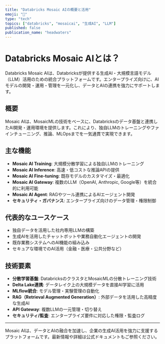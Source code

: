 ```yaml
---
title: "Databricks Mosaic AIの概要と活用"
emoji: "🤖"
type: "tech"
topics: ["databricks", "mosaicai", "生成AI", "LLM"]
published: false
publication_name: "headwaters"
---
```


# Databricks Mosaic AIとは？

Databricks Mosaic AIは、Databricksが提供する生成AI・大規模言語モデル（LLM）活用のための統合プラットフォームです。エンタープライズ向けに、AIモデルの開発・運用・管理を一元化し、データとAIの連携を強力にサポートします。

## 概要

Mosaic AIは、MosaicMLの技術をベースに、Databricksのデータ基盤と連携したAI開発・運用環境を提供します。これにより、独自LLMのトレーニングやファインチューニング、推論、MLOpsまでを一気通貫で実現できます。

## 主な機能

- **Mosaic AI Training**: 大規模分散学習による独自LLMのトレーニング
- **Mosaic AI Inference**: 高速・低コストな推論APIの提供
- **Mosaic AI Fine-tuning**: 既存モデルのカスタマイズ・最適化
- **Mosaic AI Gateway**: 複数のLLM（OpenAI, Anthropic, Google等）を統合的に利用可能
- **Mosaic AI Agent**: RAGやツール連携によるAIエージェント開発
- **セキュリティ・ガバナンス**: エンタープライズ向けのデータ管理・権限制御

## 代表的なユースケース

- 独自データを活用した社内専用LLMの構築
- 生成AIを活用したチャットボットや業務自動化エージェントの開発
- 既存業務システムへのAI機能の組み込み
- セキュアな環境でのAI活用（金融・医療・公共分野など）

## 技術要素

- **分散学習基盤**: DatabricksのクラスタとMosaicMLの分散トレーニング技術
- **Delta Lake連携**: データレイク上の大規模データを直接AI学習に活用
- **MLflow統合**: モデル管理・実験管理の自動化
- **RAG（Retrieval Augmented Generation）**: 外部データを活用した高精度な生成AI
- **API Gateway**: 複数LLMの一元管理・切り替え
- **セキュリティ/監査**: エンタープライズ要件に対応した権限・監査ログ

---
Mosaic AIは、データとAIの融合を加速し、企業の生成AI活用を強力に支援するプラットフォームです。最新情報や詳細は公式ドキュメントもご参照ください。
